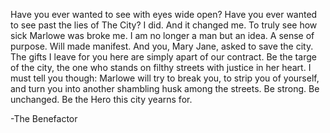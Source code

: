 Have you ever wanted to see with eyes wide open?
  Have you ever wanted to see past the lies of The City?
  I did. And it changed me. To truly see how sick Marlowe was broke me.
  I am no longer a man but an idea. A sense of purpose. Will made manifest.
And you, Mary Jane, asked to save the city. The gifts I leave for you here are simply apart of our contract.
  Be the targe of the city, the one who stands on filthy streets with justice in her heart.
  I must tell you though: Marlowe will try to break you, to strip you of yourself, and turn you into another shambling husk among the streets.
Be strong. Be unchanged. Be the Hero this city yearns for.

-The Benefactor

<!---
The-Benefactor/The-Benefactor is a ✨ special ✨ repository because its `README.md` (this file) appears on your GitHub profile.
You can click the Preview link to take a look at your changes.
--->
